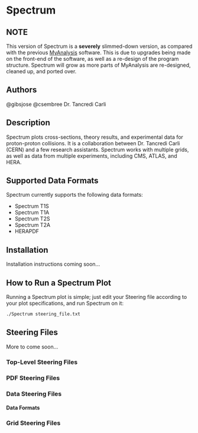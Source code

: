 # Spectrum

## NOTE
This version of Spectrum is a **severely** slimmed-down version, as compared with the previous [MyAnalysis](www.github.com/gibsjose/MyAnalysis) software. This is due to upgrades being made on the front-end of the software, as well as a re-design of the program structure. Spectrum will grow as more parts of MyAnalysis are re-designed, cleaned up, and ported over.
 
## Authors
@gibsjose @csembree Dr. Tancredi Carli

## Description
Spectrum plots cross-sections, theory results, and experimental data for proton-proton collisions. It is a collaboration between Dr. Tancredi Carli (CERN) and a few research assistants. Spectrum works with multiple grids, as well as data from multiple experiments, including CMS, ATLAS, and HERA.

## Supported Data Formats
Spectrum currently supports the following data formats:
* Spectrum T1S
* Spectrum T1A
* Spectrum T2S
* Spectrum T2A
* HERAPDF

## Installation 
Installation instructions coming soon...

## How to Run a Spectrum Plot
Running a Spectrum plot is simple; just edit your Steering file according to your plot specifications, and run Spectrum on it:

```bash
./Spectrum steering_file.txt
```

## Steering Files
More to come soon...

### Top-Level Steering Files

### PDF Steering Files

### Data Steering Files
#### Data Formats

### Grid Steering Files